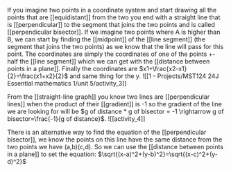 If you imagine two points in a coordinate system and start drawing all the points that are [[equidistant]] from the two you end with a straight line that is [[perpendicular]] to the segment that joins the two points and is called [[perpendicular bisector]].
If we imagine two points where A is higher than B, we can start by finding the [[midpoint]] of the [[line segment]] (the segment that joins the two points) as we know that the line will pass for this point.
The coordinates are simply the coordinates of one of the points +- half the [[line segment]] which we can get with the [[distance between points in a plane]].
Finally the coordinates are $x1+\frac{x2-x1}{2}=\frac{x1+x2}{2}$ and same thing for the y.
![[1 - Projects/MST124 24J Essential mathematics 1/unit 5/activity_3]]

From the [[straight-line graph]] you know two lines are [[perpendicular lines]] when the product of their [[gradient]] is -1 so the gradient of the line we are looking for will be $g of distance * g of bisector = -1 \rightarrow g of bisector=\frac{-1}{g of distance}$.
![[activity_4]]

There is an alternative way to find the equation of the [[perpendicular bisector]], we know the points on this line have the same distance from the two points we have (a,b)(c,d). So we can use the [[distance between points in a plane]] to set the equation:
$\sqrt{(x-a)^2+(y-b)^2}=\sqrt{(x-c)^2+(y-d)^2}$ 